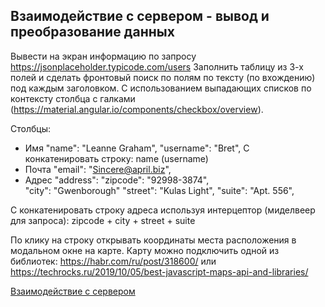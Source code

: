 ## Взаимодействие с сервером - вывод и преобразование данных

Вывести на экран информацию по запросу https://jsonplaceholder.typicode.com/users Заполнить таблицу из 3-х полей и сделать фронтовый поиск по полям по тексту (по вхождению) под каждым заголовком. С использованием выпадающих списков по контексту столбца с галками (https://material.angular.io/components/checkbox/overview).

Столбцы:
- Имя    "name": "Leanne Graham", "username": "Bret", С конкатенировать строку: name (username)
- Почта    "email": "Sincere@april.biz",
- Адрес    "address": 
      "zipcode": "92998-3874",      
      "city": "Gwenborough"
      "street": "Kulas Light",
      "suite": "Apt. 556",

С конкатенировать строку адреса используя интерцептор (миделвеер для запроса): zipcode + city + street + suite

По клику на строку открывать координаты места расположения в модальном окне на карте. Карту можно подключить одной из библиотек: https://habr.com/ru/post/318600/ или https://techrocks.ru/2019/10/05/best-javascript-maps-api-and-libraries/

[Взаимодействие с сервером](https://stackblitz.com/github/twintetra/angular-hw5-http)
